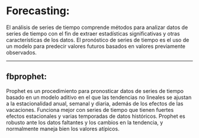 # Forecasting:

El análisis de series de tiempo comprende métodos para analizar datos de series de tiempo con el fin de extraer estadísticas significativas y otras características de los datos. El pronóstico de series de tiempo es el uso de un modelo para predecir valores futuros basados ​​en valores previamente observados.

---
## fbprophet:
Prophet es un procedimiento para pronosticar datos de series de tiempo basado en un modelo aditivo en el que las tendencias no lineales se ajustan a la estacionalidad anual, semanal y diaria, además de los efectos de las vacaciones. Funciona mejor con series de tiempo que tienen fuertes efectos estacionales y varias temporadas de datos históricos. Prophet es robusto ante los datos faltantes y los cambios en la tendencia, y normalmente maneja bien los valores atípicos.
